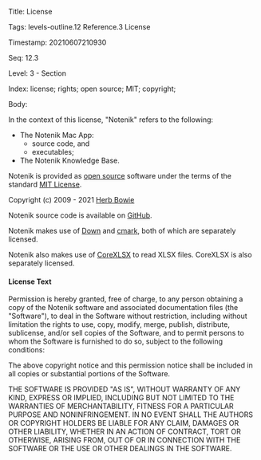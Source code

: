 Title:  License

Tags:   levels-outline.12 Reference.3 License

Timestamp: 20210607210930

Seq:    12.3

Level:  3 - Section

Index:  license; rights; open source; MIT; copyright; 

Body: 

In the context of this license, "Notenik" refers to the following:

+ The Notenik Mac App:
	+ source code, and 
	+ executables;
+ The Notenik Knowledge Base. 

Notenik is provided as  [open source](http://opensource.org/osd)  software under the terms of the standard [MIT License][mit].

Copyright (c) 2009 - 2021 [Herb Bowie][hbowie]

Notenik source code is available on [GitHub](https://github.com/hbowie/notenik-swift).

Notenik makes use of [Down](https://github.com/iwasrobbed/Down) and [cmark](https://github.com/commonmark/cmark), both of which are separately licensed. 

Notenik also makes use of [CoreXLSX](https://github.com/MaxDesiatov/CoreXLSX) to read XLSX files. CoreXLSX is also separately licensed.

#### License Text

Permission is hereby granted, free of charge, to any person obtaining a copy of the Notenik software and associated documentation files (the "Software"), to deal in the Software without restriction, including without limitation the rights to use, copy, modify, merge, publish, distribute, sublicense, and/or sell copies of the Software, and to permit persons to whom the Software is furnished to do so, subject to the following conditions:

The above copyright notice and this permission notice shall be included in all copies or substantial portions of the Software.

THE SOFTWARE IS PROVIDED "AS IS", WITHOUT WARRANTY OF ANY KIND, EXPRESS OR IMPLIED, INCLUDING BUT NOT LIMITED TO THE WARRANTIES OF MERCHANTABILITY, FITNESS FOR A PARTICULAR PURPOSE AND NONINFRINGEMENT. IN NO EVENT SHALL THE AUTHORS OR COPYRIGHT HOLDERS BE LIABLE FOR ANY CLAIM, DAMAGES OR OTHER LIABILITY, WHETHER IN AN ACTION OF CONTRACT, TORT OR OTHERWISE, ARISING FROM, OUT OF OR IN CONNECTION WITH THE SOFTWARE OR THE USE OR OTHER DEALINGS IN THE SOFTWARE.

[hbowie]: https://hbowie.net/about.html
[mit]: https://opensource.org/licenses/MIT
